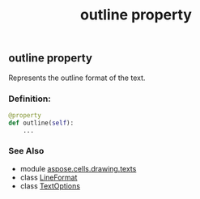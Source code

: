 ﻿---
title: outline property
second_title: Aspose.Cells for Python via .NET API References
description: 
type: docs
weight: 210
url: /aspose.cells.drawing.texts/textoptions/outline/
is_root: false
---

## outline property


Represents the outline format of the text.
### Definition:
```python
@property
def outline(self):
    ...
```

### See Also
* module [aspose.cells.drawing.texts](../../)
* class [LineFormat](/cells/python-net/aspose.cells.drawing/lineformat)
* class [TextOptions](/cells/python-net/aspose.cells.drawing.texts/textoptions)
